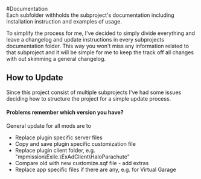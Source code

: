#Documentation  
Each subfolder withholds the subproject's documentation including installation instruction and examples of usage.
  
To simplify the process for me, I've decided to simply divide everything and leave a changelog and update instructions in every subprojects documentation folder. This way you won't miss any information related to that subproject and it will be simple for me to keep the track off all changes with out skimming a general changelog. 

## How to Update  
Since this project consist of multiple subprojects I've had some issues deciding how to structure the project for a simple update process. 

#### Problems remember which version you have?
General update for all mods are to 
* Replace plugin specific server files 
* Copy and save plugin specific customization file
* Replace plugin client folder, e.g. "mpmission\Exile.<map>\ExAdClient\HaloParachute"
* Compare old with new customize.sqf file - add extras 
* Replace app specific files if there are any, e.g. for Virtual Garage
